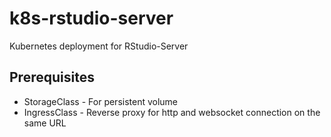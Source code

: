 # k8s-rstudio-server
Kubernetes deployment for RStudio-Server

## Prerequisites
- StorageClass - For persistent volume
- IngressClass - Reverse proxy for http and websocket connection on the same URL
